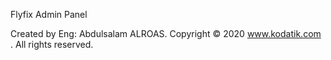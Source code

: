 Flyfix Admin Panel

Created by Eng: Abdulsalam ALROAS. Copyright © 2020 www.kodatik.com . All rights reserved.
